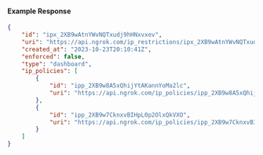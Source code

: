 <!-- Code generated for API Clients. DO NOT EDIT. -->

#### Example Response

```json
{
	"id": "ipx_2XB9wAtnYWvNQTxudj9hHNxvxev",
	"uri": "https://api.ngrok.com/ip_restrictions/ipx_2XB9wAtnYWvNQTxudj9hHNxvxev",
	"created_at": "2023-10-23T20:10:41Z",
	"enforced": false,
	"type": "dashboard",
	"ip_policies": [
		{
			"id": "ipp_2XB9w8A5xQhijYtAKannYoMa2lc",
			"uri": "https://api.ngrok.com/ip_policies/ipp_2XB9w8A5xQhijYtAKannYoMa2lc"
		},
		{
			"id": "ipp_2XB9w7CknxvBIHpL0p2OlxQkVXO",
			"uri": "https://api.ngrok.com/ip_policies/ipp_2XB9w7CknxvBIHpL0p2OlxQkVXO"
		}
	]
}
```
